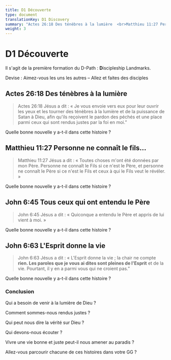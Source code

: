 ```yaml
---
title: D1 Découverte
type: document
translationKey: D1 Discovery
summary: "Actes 26:18 Des ténèbres à la lumière  <br>Matthieu 11:27 Personne ne connaît le fils...  <br>John 6:45 Tous ceux qui ont entendu le Père  <br>John 6:63 L'Esprit donne la vie"
weight: 3
---
```

# D1 Découverte

Il s'agit de la première formation du D-Path : **D**iscipleship Landmarks.

Devise : Aimez-vous les uns les autres – Allez et faites des disciples

## Actes 26:18 Des ténèbres à la lumière

>   Actes 26:18 Jésus a dit : « Je vous envoie vers eux pour leur ouvrir les yeux et les tourner des ténèbres à la lumière et de la puissance de Satan à Dieu, afin qu'ils reçoivent le pardon des péchés et une place parmi ceux qui sont rendus justes par la foi en moi.”

Quelle bonne nouvelle y a-t-il dans cette histoire ?

## Matthieu 11:27 Personne ne connaît le fils...

>   Matthieu 11:27 Jésus a dit : « Toutes choses m'ont été données par mon Père. Personne ne connaît le Fils si ce n'est le Père, et personne ne connaît le Père si ce n'est le Fils et ceux à qui le Fils veut le révéler. »

Quelle bonne nouvelle y a-t-il dans cette histoire ?

## John 6:45 Tous ceux qui ont entendu le Père

>   John 6:45 Jésus a dit : « Quiconque a entendu le Père et appris de lui vient à moi. »

Quelle bonne nouvelle y a-t-il dans cette histoire ?

## John 6:63 L'Esprit donne la vie

>   John 6:63 Jésus a dit : « L'Esprit donne la vie ; la chair ne compte **rien. Les paroles que je vous ai dites sont pleines de l'Esprit** et de la vie. Pourtant, il y en a parmi vous qui ne croient pas.”

Quelle bonne nouvelle y a-t-il dans cette histoire ?

### Conclusion

Qui a besoin de venir à la lumière de Dieu ?

Comment sommes-nous rendus justes ?

Qui peut nous dire la vérité sur Dieu ?

Qui devons-nous écouter ?

Vivre une vie bonne et juste peut-il nous amener au paradis ?

Allez-vous parcourir chacune de ces histoires dans votre GG ?

